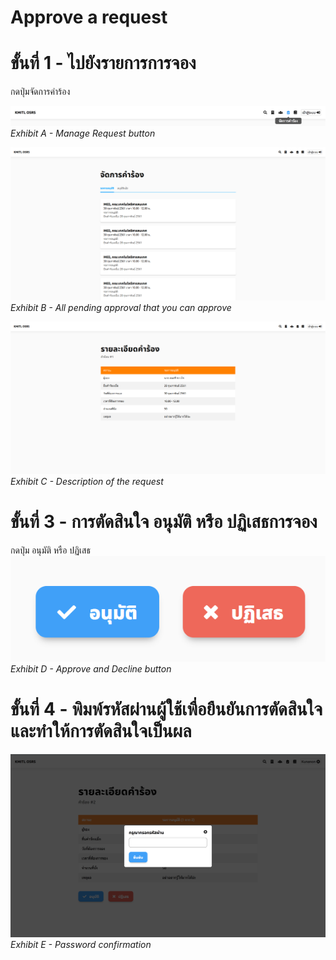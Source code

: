 # Approve a request

# ขั้นที่ 1 - ไปยังรายการการจอง
กดปุ่มจัดการคำร้อง

![](../../img/navigation-bar/manage-request-button.png)
*Exhibit A - Manage Request button*

![](../../img/manage-request/overall.png)
*Exhibit B - All pending approval that you can approve*

![](../../img/user-request/description.png)
*Exhibit C - Description of the request*

# ขั้นที่ 3 - การตัดสินใจ อนุมัติ หรือ ปฏิเสธการจอง
กดปุ่ม อนุมัติ หรือ ปฏิเสธ
![](../../img/manage-request/approve-decline-button.png)
*Exhibit D - Approve and Decline button*

# ขั้นที่ 4 - พิมพ์รหัสผ่านผู้ใช้เพื่อยืนยันการตัดสินใจ และทำให้การตัดสินใจเป็นผล
![](../../img/manage-request/password-confirmation.png)
*Exhibit E - Password confirmation*
